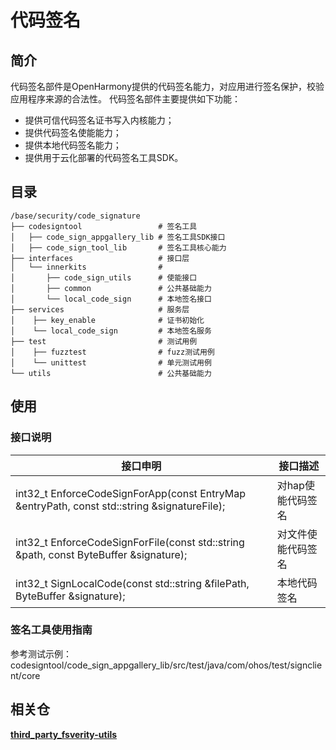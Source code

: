# 代码签名

## 简介

代码签名部件是OpenHarmony提供的代码签名能力，对应用进行签名保护，校验应用程序来源的合法性。
代码签名部件主要提供如下功能：

-  提供可信代码签名证书写入内核能力；
-  提供代码签名使能能力；
-  提供本地代码签名能力；
-  提供用于云化部署的代码签名工具SDK。

## 目录

```
/base/security/code_signature
├── codesigntool                 # 签名工具
│   ├── code_sign_appgallery_lib # 签名工具SDK接口
│   ├── code_sign_tool_lib       # 签名工具核心能力
├── interfaces                   # 接口层
│   └── innerkits                #
│       ├── code_sign_utils      # 使能接口
│       ├── common               # 公共基础能力
│       └── local_code_sign      # 本地签名接口
├── services                     # 服务层
│    ├── key_enable              # 证书初始化
│    └── local_code_sign         # 本地签名服务
├── test                         # 测试用例
│    ├── fuzztest                # fuzz测试用例
│    └── unittest                # 单元测试用例
└── utils                        # 公共基础能力
```

## 使用
### 接口说明

| **接口申明** | **接口描述** |
| --- | --- |
| int32_t EnforceCodeSignForApp(const EntryMap &entryPath, const std::string &signatureFile); | 对hap使能代码签名 |
| int32_t EnforceCodeSignForFile(const std::string &path, const ByteBuffer &signature); | 对文件使能代码签名 |
| int32_t SignLocalCode(const std::string &filePath, ByteBuffer &signature); | 本地代码签名 |

### 签名工具使用指南

参考测试示例：codesigntool/code\_sign\_appgallery\_lib/src/test/java/com/ohos/test/signclient/core

## 相关仓

**[third\_party\_fsverity-utils](https://gitee.com/openharmony/third_party_fsverity-utils/blob/master/README_zh.md)**
